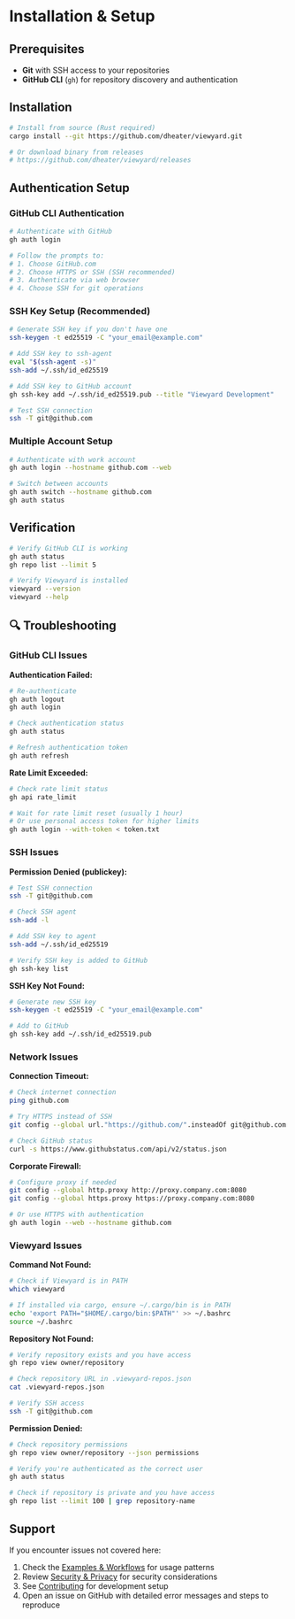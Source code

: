 # Installation & Setup

## Prerequisites

- **Git** with SSH access to your repositories
- **GitHub CLI** (`gh`) for repository discovery and authentication

## Installation

```bash
# Install from source (Rust required)
cargo install --git https://github.com/dheater/viewyard.git

# Or download binary from releases
# https://github.com/dheater/viewyard/releases
```

## Authentication Setup

### GitHub CLI Authentication
```bash
# Authenticate with GitHub
gh auth login

# Follow the prompts to:
# 1. Choose GitHub.com
# 2. Choose HTTPS or SSH (SSH recommended)
# 3. Authenticate via web browser
# 4. Choose SSH for git operations
```

### SSH Key Setup (Recommended)
```bash
# Generate SSH key if you don't have one
ssh-keygen -t ed25519 -C "your_email@example.com"

# Add SSH key to ssh-agent
eval "$(ssh-agent -s)"
ssh-add ~/.ssh/id_ed25519

# Add SSH key to GitHub account
gh ssh-key add ~/.ssh/id_ed25519.pub --title "Viewyard Development"

# Test SSH connection
ssh -T git@github.com
```

### Multiple Account Setup
```bash
# Authenticate with work account
gh auth login --hostname github.com --web

# Switch between accounts
gh auth switch --hostname github.com
gh auth status
```

## Verification

```bash
# Verify GitHub CLI is working
gh auth status
gh repo list --limit 5

# Verify Viewyard is installed
viewyard --version
viewyard --help
```

## 🔍 Troubleshooting

### GitHub CLI Issues

**Authentication Failed:**
```bash
# Re-authenticate
gh auth logout
gh auth login

# Check authentication status
gh auth status

# Refresh authentication token
gh auth refresh
```

**Rate Limit Exceeded:**
```bash
# Check rate limit status
gh api rate_limit

# Wait for rate limit reset (usually 1 hour)
# Or use personal access token for higher limits
gh auth login --with-token < token.txt
```

### SSH Issues

**Permission Denied (publickey):**
```bash
# Test SSH connection
ssh -T git@github.com

# Check SSH agent
ssh-add -l

# Add SSH key to agent
ssh-add ~/.ssh/id_ed25519

# Verify SSH key is added to GitHub
gh ssh-key list
```

**SSH Key Not Found:**
```bash
# Generate new SSH key
ssh-keygen -t ed25519 -C "your_email@example.com"

# Add to GitHub
gh ssh-key add ~/.ssh/id_ed25519.pub
```

### Network Issues

**Connection Timeout:**
```bash
# Check internet connection
ping github.com

# Try HTTPS instead of SSH
git config --global url."https://github.com/".insteadOf git@github.com:

# Check GitHub status
curl -s https://www.githubstatus.com/api/v2/status.json
```

**Corporate Firewall:**
```bash
# Configure proxy if needed
git config --global http.proxy http://proxy.company.com:8080
git config --global https.proxy https://proxy.company.com:8080

# Or use HTTPS with authentication
gh auth login --web --hostname github.com
```

### Viewyard Issues

**Command Not Found:**
```bash
# Check if Viewyard is in PATH
which viewyard

# If installed via cargo, ensure ~/.cargo/bin is in PATH
echo 'export PATH="$HOME/.cargo/bin:$PATH"' >> ~/.bashrc
source ~/.bashrc
```

**Repository Not Found:**
```bash
# Verify repository exists and you have access
gh repo view owner/repository

# Check repository URL in .viewyard-repos.json
cat .viewyard-repos.json

# Verify SSH access
ssh -T git@github.com
```

**Permission Denied:**
```bash
# Check repository permissions
gh repo view owner/repository --json permissions

# Verify you're authenticated as the correct user
gh auth status

# Check if repository is private and you have access
gh repo list --limit 100 | grep repository-name
```

## Support

If you encounter issues not covered here:

1. Check the [Examples & Workflows](EXAMPLES.md) for usage patterns
2. Review [Security & Privacy](SECURITY.md) for security considerations
3. See [Contributing](CONTRIBUTING.md) for development setup
4. Open an issue on GitHub with detailed error messages and steps to reproduce
